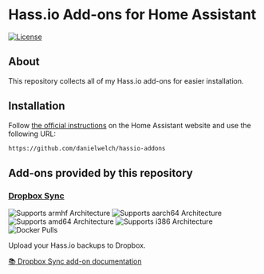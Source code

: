 # Hass.io Add-ons for Home Assistant

[![License][license-shield]](LICENSE.md)

## About

This repository collects all of my Hass.io add-ons for easier installation.

## Installation

Follow [the official instructions](https://home-assistant.io/hassio/installing_third_party_addons/) on the Home Assistant website and use the following URL:
```txt
https://github.com/danielwelch/hassio-addons
```

## Add-ons provided by this repository

### [Dropbox Sync][addon-dropbox-sync]

![Supports armhf Architecture][dropbox-sync-armhf-shield]
![Supports aarch64 Architecture][dropbox-sync-aarch64-shield]
![Supports amd64 Architecture][dropbox-sync-amd64-shield]
![Supports i386 Architecture][dropbox-sync-i386-shield]
![Docker Pulls][dropbox-sync-pulls-shield]

Upload your Hass.io backups to Dropbox.

[:books: Dropbox Sync add-on documentation][addon-dropbox-sync]

[addon-dropbox-sync]: https://github.com/danielwelch/hassio-dropbox-sync
[dropbox-sync-armhf-shield]: https://img.shields.io/badge/armhf-yes-green.svg?style=flat
[dropbox-sync-aarch64-shield]: https://img.shields.io/badge/aarch64-yes-green.svg?style=flat
[dropbox-sync-amd64-shield]: https://img.shields.io/badge/amd64-yes-green.svg?style=flat
[dropbox-sync-i386-shield]: https://img.shields.io/badge/i386-yes-green.svg?style=flat
[dropbox-sync-pulls-shield]: https://img.shields.io/docker/pulls/dwelch2101/dropbox-sync-armhf.svg?style=flat
[license-shield]: https://img.shields.io/github/license/danielwelch/hassio-addons.svg?style=flat

